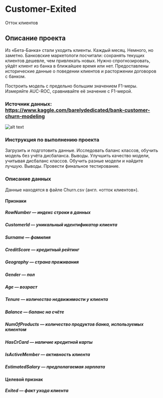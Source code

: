 # Customer-Exited
Отток клиентов

## Описание проекта

Из «Бета-Банка» стали уходить клиенты. Каждый месяц. Немного, но заметно. Банковские маркетологи посчитали: сохранять текущих клиентов дешевле, чем привлекать новых.
Нужно спрогнозировать, уйдёт клиент из банка в ближайшее время или нет. Предоставлены исторические данные о поведении клиентов и расторжении договоров с банком.

Построить модель с предельно большим значением F1-меры. 
Измеряйте AUC-ROC, сравнивайте её значение с F1-мерой.

### Источник данных: https://www.kaggle.com/barelydedicated/bank-customer-churn-modeling

![alt text](https://webimpulse.net/wp-content/uploads/2018/05/predotvrashenie-poter.jpg
)

### Инструкция по выполнению проекта

Загрузить и подготовить данные. 
Исследовать баланс классов, обучить модель без учёта дисбаланса. Выводы.
Улучшить качество модели, учитывая дисбаланс классов. Обучить разные модели и найдите лучшую. Выводы.
Провести финальное тестирование.

### Описание данных
Данные находятся в файле Churn.csv (англ. «отток клиентов»).

#### Признаки
##### RowNumber — индекс строки в данных
##### CustomerId — уникальный идентификатор клиента
##### Surname — фамилия
##### CreditScore — кредитный рейтинг
##### Geography — страна проживания
##### Gender — пол
##### Age — возраст
##### Tenure — количество недвижимости у клиента
##### Balance — баланс на счёте
##### NumOfProducts — количество продуктов банка, используемых клиентом
##### HasCrCard — наличие кредитной карты
##### IsActiveMember — активность клиента
##### EstimatedSalary — предполагаемая зарплата
#### Целевой признак
##### Exited — факт ухода клиента
